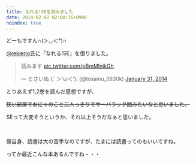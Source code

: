 ```yaml
---
title: なれる!SEを読みました
date: 2014-02-02 02:00:35+0900
noindex: true
---
```

どーもですん∩(＞◡＜*)∩

<a href="https://twitter.com/rekierio">@rekierio</a>氏に「なれる!SE」を借りました。

<blockquote class="twitter-tweet tw-align-center" lang="en"><p>読みます <a href="http://t.co/pBmMlnikGh">pic.twitter.com/pBmMlnikGh</a></p>&mdash; とさいぬ (;ﾞ＞&#39;ω＜&#39;): (@tosainu_3930k) <a href="https://twitter.com/tosainu_3930k/statuses/429165400094289921">January 31, 2014</a></blockquote>
<script async src="//platform.twitter.com/widgets.js" charset="utf-8"></script>

とりあえず1,2巻を読んだ感想ですが、

<del>狭い部屋でおにゃのこと二人っきりでサーバラック囲みたいなと思いました。</del>

SEって大変そうというか、それ以上そうだなぁと思いました。

&nbsp;

僕自身、読書は大の苦手なのですが、たまには読書ってのもいいですね。

ってか最近こんな本あるんですね・・・
